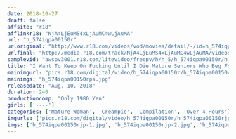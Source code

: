 ```yaml
---
date: 2018-10-27
draft: false
affsite: "r18"
afflinkr18: "NjA4LjEuMS4xLjAuMC4wLjAuMA"
url: "h_574iqpa00150r"
urloriginal: "http://www.r18.com/videos/vod/movies/detail/-/id=h_574iqpa00150r"
urlfinal: "http://media.r18.com/track/NjA4LjEuMS4xLjAuMC4wLjAuMA/videos/vod/movies/detail/-/id=h_574iqpa00150r"
samplevid: "awspv3001.r18.com/litevideo/freepv/h/h_5/h_574iqpa00150r/h_574iqpa00150r_dmb_w.mp4"
title: "I Want To Keep On Fucking Until I Die Mature Seniors Who Beg For Creampie Sex"
mainimgurl: "pics.r18.com/digital/video/h_574iqpa00150r/h_574iqpa00150rps.jpg"
mainimgs: "h_574iqpa00150rps.jpg"
releasedate: "Aug. 10, 2018"
duration: 240
productioncomp: "Only 1980 Yen"
girls: ['----']
categories: ['Mature Woman', 'Creampie', 'Compilation', 'Over 4 Hours']
imgurls: ['pics.r18.com/digital/video/h_574iqpa00150r/h_574iqpa00150rjp-1.jpg', 'pics.r18.com/digital/video/h_574iqpa00150r/h_574iqpa00150rjp-2.jpg', 'pics.r18.com/digital/video/h_574iqpa00150r/h_574iqpa00150rjp-3.jpg', 'pics.r18.com/digital/video/h_574iqpa00150r/h_574iqpa00150rjp-4.jpg', 'pics.r18.com/digital/video/h_574iqpa00150r/h_574iqpa00150rjp-5.jpg', 'pics.r18.com/digital/video/h_574iqpa00150r/h_574iqpa00150rjp-6.jpg', 'pics.r18.com/digital/video/h_574iqpa00150r/h_574iqpa00150rjp-7.jpg', 'pics.r18.com/digital/video/h_574iqpa00150r/h_574iqpa00150rjp-8.jpg', 'pics.r18.com/digital/video/h_574iqpa00150r/h_574iqpa00150rjp-9.jpg', 'pics.r18.com/digital/video/h_574iqpa00150r/h_574iqpa00150rjp-10.jpg', 'pics.r18.com/digital/video/h_574iqpa00150r/h_574iqpa00150rjp-11.jpg', 'pics.r18.com/digital/video/h_574iqpa00150r/h_574iqpa00150rjp-12.jpg', 'pics.r18.com/digital/video/h_574iqpa00150r/h_574iqpa00150rjp-13.jpg', 'pics.r18.com/digital/video/h_574iqpa00150r/h_574iqpa00150rjp-14.jpg', 'pics.r18.com/digital/video/h_574iqpa00150r/h_574iqpa00150rjp-15.jpg', 'pics.r18.com/digital/video/h_574iqpa00150r/h_574iqpa00150rjp-16.jpg', 'pics.r18.com/digital/video/h_574iqpa00150r/h_574iqpa00150rjp-17.jpg', 'pics.r18.com/digital/video/h_574iqpa00150r/h_574iqpa00150rjp-18.jpg', 'pics.r18.com/digital/video/h_574iqpa00150r/h_574iqpa00150rjp-19.jpg', 'pics.r18.com/digital/video/h_574iqpa00150r/h_574iqpa00150rjp-20.jpg']
imgs: ['h_574iqpa00150rjp-1.jpg', 'h_574iqpa00150rjp-2.jpg', 'h_574iqpa00150rjp-3.jpg', 'h_574iqpa00150rjp-4.jpg', 'h_574iqpa00150rjp-5.jpg', 'h_574iqpa00150rjp-6.jpg', 'h_574iqpa00150rjp-7.jpg', 'h_574iqpa00150rjp-8.jpg', 'h_574iqpa00150rjp-9.jpg', 'h_574iqpa00150rjp-10.jpg', 'h_574iqpa00150rjp-11.jpg', 'h_574iqpa00150rjp-12.jpg', 'h_574iqpa00150rjp-13.jpg', 'h_574iqpa00150rjp-14.jpg', 'h_574iqpa00150rjp-15.jpg', 'h_574iqpa00150rjp-16.jpg', 'h_574iqpa00150rjp-17.jpg', 'h_574iqpa00150rjp-18.jpg', 'h_574iqpa00150rjp-19.jpg', 'h_574iqpa00150rjp-20.jpg']
---
```

